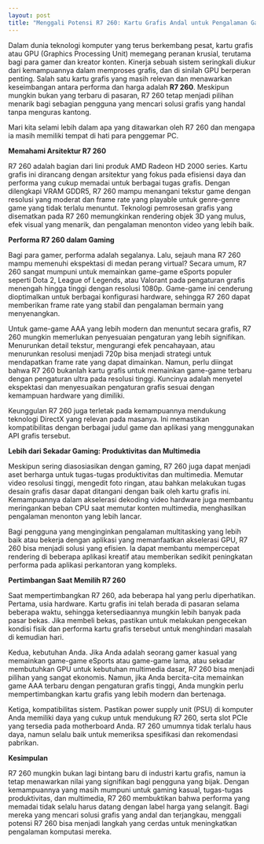```yaml
---
layout: post
title: "Menggali Potensi R7 260: Kartu Grafis Andal untuk Pengalaman Gaming"
---
```


Dalam dunia teknologi komputer yang terus berkembang pesat, kartu grafis atau GPU (Graphics Processing Unit) memegang peranan krusial, terutama bagi para gamer dan kreator konten. Kinerja sebuah sistem seringkali diukur dari kemampuannya dalam memproses grafis, dan di sinilah GPU berperan penting. Salah satu kartu grafis yang masih relevan dan menawarkan keseimbangan antara performa dan harga adalah **R7 260**. Meskipun mungkin bukan yang terbaru di pasaran, R7 260 tetap menjadi pilihan menarik bagi sebagian pengguna yang mencari solusi grafis yang handal tanpa menguras kantong.

Mari kita selami lebih dalam apa yang ditawarkan oleh R7 260 dan mengapa ia masih memiliki tempat di hati para penggemar PC.

**Memahami Arsitektur R7 260**

R7 260 adalah bagian dari lini produk AMD Radeon HD 2000 series. Kartu grafis ini dirancang dengan arsitektur yang fokus pada efisiensi daya dan performa yang cukup memadai untuk berbagai tugas grafis. Dengan dilengkapi VRAM GDDR5, R7 260 mampu menangani tekstur game dengan resolusi yang moderat dan frame rate yang playable untuk genre-genre game yang tidak terlalu menuntut. Teknologi pemrosesan grafis yang disematkan pada R7 260 memungkinkan rendering objek 3D yang mulus, efek visual yang menarik, dan pengalaman menonton video yang lebih baik.

**Performa R7 260 dalam Gaming**

Bagi para gamer, performa adalah segalanya. Lalu, sejauh mana R7 260 mampu memenuhi ekspektasi di medan perang virtual? Secara umum, R7 260 sangat mumpuni untuk memainkan game-game eSports populer seperti Dota 2, League of Legends, atau Valorant pada pengaturan grafis menengah hingga tinggi dengan resolusi 1080p. Game-game ini cenderung dioptimalkan untuk berbagai konfigurasi hardware, sehingga R7 260 dapat memberikan frame rate yang stabil dan pengalaman bermain yang menyenangkan.

Untuk game-game AAA yang lebih modern dan menuntut secara grafis, R7 260 mungkin memerlukan penyesuaian pengaturan yang lebih signifikan. Menurunkan detail tekstur, mengurangi efek pencahayaan, atau menurunkan resolusi menjadi 720p bisa menjadi strategi untuk mendapatkan frame rate yang dapat dimainkan. Namun, perlu diingat bahwa R7 260 bukanlah kartu grafis untuk memainkan game-game terbaru dengan pengaturan ultra pada resolusi tinggi. Kuncinya adalah menyetel ekspektasi dan menyesuaikan pengaturan grafis sesuai dengan kemampuan hardware yang dimiliki.

Keunggulan R7 260 juga terletak pada kemampuannya mendukung teknologi DirectX yang relevan pada masanya. Ini memastikan kompatibilitas dengan berbagai judul game dan aplikasi yang menggunakan API grafis tersebut.

**Lebih dari Sekadar Gaming: Produktivitas dan Multimedia**

Meskipun sering diasosiasikan dengan gaming, R7 260 juga dapat menjadi aset berharga untuk tugas-tugas produktivitas dan multimedia. Memutar video resolusi tinggi, mengedit foto ringan, atau bahkan melakukan tugas desain grafis dasar dapat ditangani dengan baik oleh kartu grafis ini. Kemampuannya dalam akselerasi dekoding video hardware juga membantu meringankan beban CPU saat memutar konten multimedia, menghasilkan pengalaman menonton yang lebih lancar.

Bagi pengguna yang menginginkan pengalaman multitasking yang lebih baik atau bekerja dengan aplikasi yang memanfaatkan akselerasi GPU, R7 260 bisa menjadi solusi yang efisien. Ia dapat membantu mempercepat rendering di beberapa aplikasi kreatif atau memberikan sedikit peningkatan performa pada aplikasi perkantoran yang kompleks.

**Pertimbangan Saat Memilih R7 260**

Saat mempertimbangkan R7 260, ada beberapa hal yang perlu diperhatikan. Pertama, usia hardware. Kartu grafis ini telah berada di pasaran selama beberapa waktu, sehingga ketersediaannya mungkin lebih banyak pada pasar bekas. Jika membeli bekas, pastikan untuk melakukan pengecekan kondisi fisik dan performa kartu grafis tersebut untuk menghindari masalah di kemudian hari.

Kedua, kebutuhan Anda. Jika Anda adalah seorang gamer kasual yang memainkan game-game eSports atau game-game lama, atau sekadar membutuhkan GPU untuk kebutuhan multimedia dasar, R7 260 bisa menjadi pilihan yang sangat ekonomis. Namun, jika Anda bercita-cita memainkan game AAA terbaru dengan pengaturan grafis tinggi, Anda mungkin perlu mempertimbangkan kartu grafis yang lebih modern dan bertenaga.

Ketiga, kompatibilitas sistem. Pastikan power supply unit (PSU) di komputer Anda memiliki daya yang cukup untuk mendukung R7 260, serta slot PCIe yang tersedia pada motherboard Anda. R7 260 umumnya tidak terlalu haus daya, namun selalu baik untuk memeriksa spesifikasi dan rekomendasi pabrikan.

**Kesimpulan**

R7 260 mungkin bukan lagi bintang baru di industri kartu grafis, namun ia tetap menawarkan nilai yang signifikan bagi pengguna yang bijak. Dengan kemampuannya yang masih mumpuni untuk gaming kasual, tugas-tugas produktivitas, dan multimedia, R7 260 membuktikan bahwa performa yang memadai tidak selalu harus datang dengan label harga yang selangit. Bagi mereka yang mencari solusi grafis yang andal dan terjangkau, menggali potensi R7 260 bisa menjadi langkah yang cerdas untuk meningkatkan pengalaman komputasi mereka.
